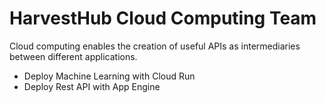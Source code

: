 <h1>HarvestHub Cloud Computing Team</h1>

<p>Cloud computing enables the creation of useful APIs as intermediaries between different applications.</p>
<ul>
  <li>Deploy Machine Learning with Cloud Run</li>
  <li>Deploy Rest API with App Engine</li>
</ul>

